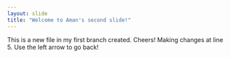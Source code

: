 ```yaml
---
layout: slide
title: "Welcome to Aman's second slide!"
---
```

This is a new file in my first branch created. Cheers! Making changes at line 5.
Use the left arrow to go back!
